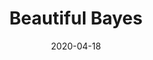 ---
layout: post
title:  "Beautiful Bayes"
ref: welcome
date:   2020-04-18 
tags: theory
lang: en
---